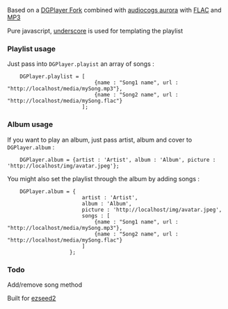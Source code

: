 Based on a [DGPlayer Fork](https://github.com/audiocogs/dgplayer) combined with [audiocogs aurora](https://github.com/audiocogs/aurora.js) with [FLAC](https://github.com/audiocogs/flac.js) and [MP3](https://github.com/audiocogs/mp3.js)

Pure javascript, [underscore](http://underscorejs.org/#template) is used for templating the playlist

### Playlist usage

Just pass into `DGPlayer.playist` an array of songs :

```
    DGPlayer.playlist = [
    						{name : "Song1 name", url : "http://localhost/media/mySong.mp3"}, 
    						{name : "Song2 name", url : "http://localhost/media/mySong.flac"}
    					];
```

### Album usage

If you want to play an album, just pass artist, album and cover to `DGPlayer.album` :

```
    DGPlayer.album = {artist : 'Artist', album : 'Album', picture : 'http://localhost/img/avatar.jpeg'};
```

You might also set the playlist through the album by adding songs :

```
    DGPlayer.album = {
    					artist : 'Artist', 
    					album : 'Album', 
    					picture : 'http://localhost/img/avatar.jpeg', 
    					songs : [
    						{name : "Song1 name", url : "http://localhost/media/mySong.mp3"}, 
    						{name : "Song2 name", url : "http://localhost/media/mySong.flac"}
    					]
    				};

```

### Todo

Add/remove song method

Built for [ezseed2](http://github.com/soyuka/ezseed2)